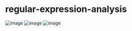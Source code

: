 # regular-expression-analysis
 
![image](https://github.com/Sarizeybekk/regular-expression-analysis/assets/85437211/27303f81-4f8a-4fb6-baca-21e78e582a3c)
![image](https://github.com/Sarizeybekk/regular-expression-analysis/assets/85437211/04a2d8ea-f55d-4ff0-9388-3cf08f1bdcf8)
![image](https://github.com/Sarizeybekk/regular-expression-analysis/assets/85437211/a4584d54-0987-493a-a11c-cf8716e92e05)


